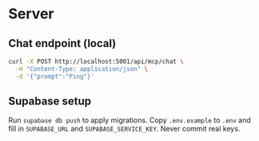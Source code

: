 # Server

## Chat endpoint (local)

```bash
curl -X POST http://localhost:5001/api/mcp/chat \
  -H "Content-Type: application/json" \
  -d '{"prompt":"Ping"}'
```

## Supabase setup

Run `supabase db push` to apply migrations.
Copy `.env.example` to `.env` and fill in `SUPABASE_URL` and `SUPABASE_SERVICE_KEY`.
Never commit real keys.
